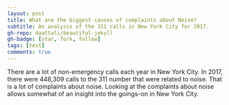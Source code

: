 ```yaml
---
layout: post
title: What are the biggest causes of complaints about Noise?
subtitle: An analysis of the 311 calls in New York City for 2017.
gh-repo: daattali/beautiful-jekyll
gh-badge: [star, fork, follow]
tags: [test]
comments: true
---
```

There are a lot of non-emergency calls each year in New York City.  In 2017, there were 448,309 calls to the 311 number that were related to noise.  That is a lot of complaints about noise.   Looking at the complaints about noise allows somewhat of an insight into the goings-on in New York City.
